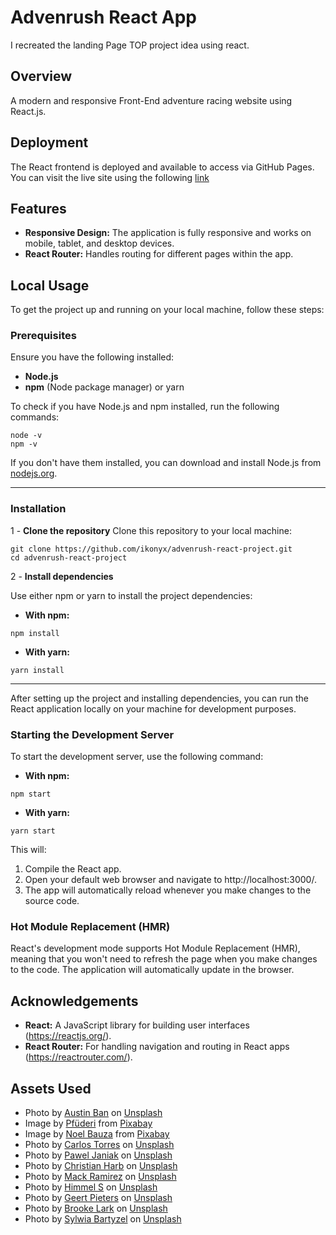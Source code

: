 # Advenrush React App
I recreated the landing Page TOP project idea using react.

## Overview
A modern and responsive Front-End adventure racing website using React.js.

## Deployment
The React frontend is deployed and available to access via GitHub Pages. You can visit the live site using the following [link](https://ikonyx.github.io/advenrush-react-project/)

## Features
- **Responsive Design:** The application is fully responsive and works on mobile, tablet, and desktop devices.
- **React Router:** Handles routing for different pages within the app.

## Local Usage
To get the project up and running on your local machine, follow these steps:

### Prerequisites
Ensure you have the following installed:

- **Node.js** 
- **npm** (Node package manager) or yarn

To check if you have Node.js and npm installed, run the following commands:
```
node -v
npm -v
```
If you don't have them installed, you can download and install Node.js from [nodejs.org](https://nodejs.org/).

-------------------------------------------------------

### Installation

1 - **Clone the repository**
Clone this repository to your local machine:
```
git clone https://github.com/ikonyx/advenrush-react-project.git
cd advenrush-react-project
```

2 - **Install dependencies**

Use either npm or yarn to install the project dependencies:

- **With npm:**
  
```
npm install
```

- **With yarn:**

```
yarn install
```
----------------------------------------------------------------


After setting up the project and installing dependencies, you can run the React application locally on your machine for development purposes.

### Starting the Development Server
To start the development server, use the following command:
- **With npm:**
  
```
npm start
```

- **With yarn:**

```
yarn start
```

This will:

1. Compile the React app.
2. Open your default web browser and navigate to http://localhost:3000/.
3. The app will automatically reload whenever you make changes to the source code.

### Hot Module Replacement (HMR)
React's development mode supports Hot Module Replacement (HMR), meaning that you won't need to refresh the page when you make changes to the code. The application will automatically update in the browser.

## Acknowledgements
- **React:** A JavaScript library for building user interfaces (https://reactjs.org/).
- **React Router:** For handling navigation and routing in React apps (https://reactrouter.com/).

## Assets Used
- Photo by <a href="https://unsplash.com/@austinban?utm_content=creditCopyText&utm_medium=referral&utm_source=unsplash">Austin Ban</a> on <a href="https://unsplash.com/photos/group-of-people-walking-on-pathway-between-green-grass-background-of-tree-juHayWuaaoQ?utm_content=creditCopyText&utm_medium=referral&utm_source=unsplash">Unsplash</a>
- Image by <a href="https://pixabay.com/users/pfüderi-199315/?utm_source=link-attribution&utm_medium=referral&utm_campaign=image&utm_content=2591323">Pfüderi</a> from <a href="https://pixabay.com//?utm_source=link-attribution&utm_medium=referral&utm_campaign=image&utm_content=2591323">Pixabay</a>
- Image by <a href="https://pixabay.com/users/noel_bauza-2019050/?utm_source=link-attribution&utm_medium=referral&utm_campaign=image&utm_content=1185464">Noel Bauza</a> from <a href="https://pixabay.com//?utm_source=link-attribution&utm_medium=referral&utm_campaign=image&utm_content=1185464">Pixabay</a>
- Photo by <a href="https://unsplash.com/@elcarito?utm_content=creditCopyText&utm_medium=referral&utm_source=unsplash">Carlos Torres</a> on <a href="https://unsplash.com/photos/a-person-in-a-canoe-in-a-lake-with-mountains-in-the-background-7T-7YCx33eI?utm_content=creditCopyText&utm_medium=referral&utm_source=unsplash">Unsplash</a>
- Photo by <a href="https://unsplash.com/@pawelj?utm_content=creditCopyText&utm_medium=referral&utm_source=unsplash">Pawel Janiak</a> on <a href="https://unsplash.com/photos/body-of-water-FOa_hZ1bxiI?utm_content=creditCopyText&utm_medium=referral&utm_source=unsplash">Unsplash</a>
- Photo by <a href="https://unsplash.com/@c7arb?utm_content=creditCopyText&utm_medium=referral&utm_source=unsplash">Christian Harb</a> on <a href="https://unsplash.com/photos/a-couple-of-people-standing-on-top-of-a-mountain-CPewjyAWlwo?utm_content=creditCopyText&utm_medium=referral&utm_source=unsplash">Unsplash</a>
- Photo by <a href="https://unsplash.com/@mackramirez?utm_content=creditCopyText&utm_medium=referral&utm_source=unsplash">Mack Ramirez</a> on <a href="https://unsplash.com/photos/a-yellow-kayak-in-the-water-VwuJWesTz90?utm_content=creditCopyText&utm_medium=referral&utm_source=unsplash">Unsplash</a>
- Photo by <a href="https://unsplash.com/@skyhung1228?utm_content=creditCopyText&utm_medium=referral&utm_source=unsplash">Himmel S</a> on <a href="https://unsplash.com/photos/a-group-of-people-standing-on-top-of-a-snow-covered-slope-eBmbXGIOFPs?utm_content=creditCopyText&utm_medium=referral&utm_source=unsplash">Unsplash</a>
- Photo by <a href="https://unsplash.com/@shotsbywolf?utm_content=creditCopyText&utm_medium=referral&utm_source=unsplash">Geert Pieters</a> on <a href="https://unsplash.com/photos/group-of-people-in-gym-while-exercising-3RnkZpDqsEI?utm_content=creditCopyText&utm_medium=referral&utm_source=unsplash">Unsplash</a>
- Photo by <a href="https://unsplash.com/@brookelark?utm_content=creditCopyText&utm_medium=referral&utm_source=unsplash">Brooke Lark</a> on <a href="https://unsplash.com/photos/two-bowls-of-oatmeal-with-fruits-W9OKrxBqiZA?utm_content=creditCopyText&utm_medium=referral&utm_source=unsplash">Unsplash</a>
- Photo by <a href="https://unsplash.com/@sylwiabartyzel?utm_content=creditCopyText&utm_medium=referral&utm_source=unsplash">Sylwia Bartyzel</a> on <a href="https://unsplash.com/photos/a-man-holding-a-magnifying-glass-fqbIdFNJ3tI?utm_content=creditCopyText&utm_medium=referral&utm_source=unsplash">Unsplash</a>